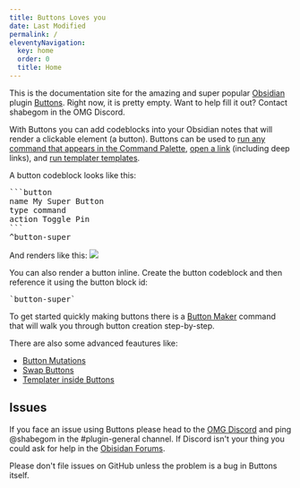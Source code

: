 ```yaml
---
title: Buttons Loves you
date: Last Modified
permalink: /
eleventyNavigation:
  key: home
  order: 0
  title: Home
---
```


This is the documentation site for the amazing and super popular [Obsidian](https://obisidian.md) plugin [Buttons](https://github.com/shabegom/buttons).
Right now, it is pretty empty. Want to help fill it out? Contact shabegom in the OMG Discord.

With Buttons you can add codeblocks into your Obsidian notes that will render a clickable element (a button). Buttons can be used to [run any command that appears in the Command Palette](/usage/types/command), [open a link](/usage/types/link) (including deep links), and [run templater templates](/usage/types/template).

A button codeblock looks like this:

<pre>
```button
name My Super Button
type command
action Toggle Pin
```
^button-super
</pre>

And renders like this:
![](/content/images/button-example.png)

You can also render a button inline. Create the button codeblock and then reference it using the button block id: 
<pre>
`button-super`
</pre>

To get started quickly making buttons there is a [Button Maker](/maker) command that will walk you through button creation step-by-step.

There are also some advanced feautures like:
- [Button Mutations](/usage/mutations)
- [Swap Buttons](/usage/types/swap)
- [Templater inside Buttons](/templater)


## Issues

If you face an issue using Buttons please head to the [OMG Discord](https://discord.com/invite/obsidianmd) and ping @shabegom in the #plugin-general channel. If Discord isn't your thing you could ask for help in the [Obisidan Forums](https://forum.obsidian.md/).

Please don't file issues on GitHub unless the problem is a bug in Buttons itself.
